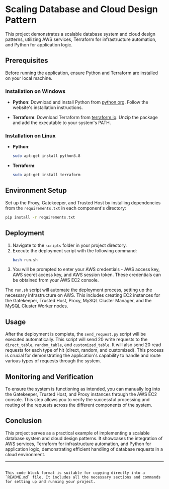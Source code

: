 # Scaling Database and Cloud Design Pattern

This project demonstrates a scalable database system and cloud design patterns, utilizing AWS services, Terraform for infrastructure automation, and Python for application logic.

## Prerequisites

Before running the application, ensure Python and Terraform are installed on your local machine.

### Installation on Windows

- **Python**: Download and install Python from [python.org](https://www.python.org/downloads/windows/). Follow the website's installation instructions.
  
- **Terraform**: Download Terraform from [terraform.io](https://www.terraform.io/downloads.html). Unzip the package and add the executable to your system's PATH.

### Installation on Linux

- **Python**:
  ```bash
  sudo apt-get install python3.8
  ```

- **Terraform**:
  ```bash
  sudo apt-get install terraform
  ```

## Environment Setup

Set up the Proxy, Gatekeeper, and Trusted Host by installing dependencies from the `requirements.txt` in each component's directory:

```bash
pip install -r requirements.txt
```

## Deployment

1. Navigate to the `scripts` folder in your project directory.
2. Execute the deployment script with the following command:
   ```bash
   bash run.sh
   ```
3. You will be prompted to enter your AWS credentials - AWS access key, AWS secret access key, and AWS session token. These credentials can be obtained from your AWS EC2 console.

The `run.sh` script will automate the deployment process, setting up the necessary infrastructure on AWS. This includes creating EC2 instances for the Gatekeeper, Trusted Host, Proxy, MySQL Cluster Manager, and the MySQL Cluster Worker nodes.

## Usage

After the deployment is complete, the `send_request.py` script will be executed automatically. This script will send 20 write requests to the `direct_table`, `random_table`, and `customized_table`. It will also send 20 read requests for each type of hit (direct, random, and customized). This process is crucial for demonstrating the application's capability to handle and route various types of requests through the system.

## Monitoring and Verification

To ensure the system is functioning as intended, you can manually log into the Gatekeeper, Trusted Host, and Proxy instances through the AWS EC2 console. This step allows you to verify the successful processing and routing of the requests across the different components of the system.

## Conclusion

This project serves as a practical example of implementing a scalable database system and cloud design patterns. It showcases the integration of AWS services, Terraform for infrastructure automation, and Python for application logic, demonstrating efficient handling of database requests in a cloud environment.

---
```

This code block format is suitable for copying directly into a `README.md` file. It includes all the necessary sections and commands for setting up and running your project.